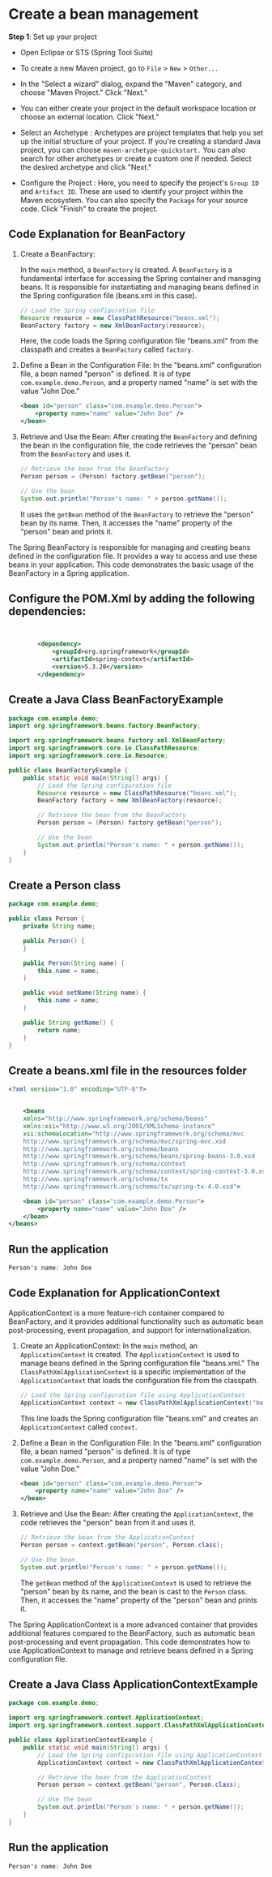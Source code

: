 # Create a bean management 

**Step 1**: Set up your project

* Open Eclipse or STS (Spring Tool Suite) 

* To create a new Maven project, go to `File` > `New` > `Other...`

* In the "Select a wizard" dialog, expand the "Maven" category, and choose "Maven Project." Click "Next."

* You can either create your project in the default workspace location or choose an external location. Click "Next."

* Select an Archetype : 
   Archetypes are project templates that help you set up the initial structure of your project. If you're creating a standard Java project, you can choose `maven-archetype-quickstart.` You can also search for other archetypes or create a custom one if needed. Select the desired archetype and click "Next."

* Configure the Project : 
   Here, you need to specify the project's `Group ID` and `Artifact ID`. These are used to identify your project within the Maven ecosystem. You can also specify the `Package` for your source code. Click "Finish" to create the project.

## Code Explanation for BeanFactory 

1. Create a BeanFactory:
   
   In the `main` method, a `BeanFactory` is created. A `BeanFactory` is a fundamental interface for accessing the Spring container and managing beans. It is responsible for instantiating and managing beans defined in the Spring configuration file (beans.xml in this case).

   ```java
   // Load the Spring configuration file
   Resource resource = new ClassPathResource("beans.xml");
   BeanFactory factory = new XmlBeanFactory(resource);
   ```

   Here, the code loads the Spring configuration file "beans.xml" from the classpath and creates a `BeanFactory` called `factory`.

2. Define a Bean in the Configuration File:
   In the "beans.xml" configuration file, a bean named "person" is defined. It is of type `com.example.demo.Person`, and a property named "name" is set with the value "John Doe."

   ```xml
   <bean id="person" class="com.example.demo.Person">
       <property name="name" value="John Doe" />
   </bean>
   ```



3. Retrieve and Use the Bean:
   After creating the `BeanFactory` and defining the bean in the configuration file, the code retrieves the "person" bean from the `BeanFactory` and uses it.

   ```java
   // Retrieve the bean from the BeanFactory
   Person person = (Person) factory.getBean("person");

   // Use the bean
   System.out.println("Person's name: " + person.getName());
   ```

   It uses the `getBean` method of the `BeanFactory` to retrieve the "person" bean by its name. Then, it accesses the "name" property of the "person" bean and prints it.

The Spring BeanFactory is responsible for managing and creating beans defined in the configuration file. It provides a way to access and use these beans in your application. This code demonstrates the basic usage of the BeanFactory in a Spring application.



## Configure the POM.Xml by adding the following dependencies:

```xml


		<dependency>
			<groupId>org.springframework</groupId>
			<artifactId>spring-context</artifactId>
			<version>5.3.20</version>
		</dependency>
```

## Create a Java Class BeanFactoryExample

```java
package com.example.demo;
import org.springframework.beans.factory.BeanFactory;

import org.springframework.beans.factory.xml.XmlBeanFactory;
import org.springframework.core.io.ClassPathResource;
import org.springframework.core.io.Resource;

public class BeanFactoryExample {
    public static void main(String[] args) {
        // Load the Spring configuration file
        Resource resource = new ClassPathResource("beans.xml");
        BeanFactory factory = new XmlBeanFactory(resource);

        // Retrieve the bean from the BeanFactory
        Person person = (Person) factory.getBean("person");

        // Use the bean
        System.out.println("Person's name: " + person.getName());
    }
}
```
## Create a Person class

```java
package com.example.demo;

public class Person {
    private String name;

    public Person() {
    }

    public Person(String name) {
        this.name = name;
    }

    public void setName(String name) {
        this.name = name;
    }

    public String getName() {
        return name;
    }
}
```

## Create a beans.xml file in the resources folder

```xml
<?xml version="1.0" encoding="UTF-8"?>


    <beans
    xmlns="http://www.springframework.org/schema/beans"
    xmlns:xsi="http://www.w3.org/2001/XMLSchema-instance"
    xsi:schemaLocation="http://www.springframework.org/schema/mvc 
    http://www.springframework.org/schema/mvc/spring-mvc.xsd
    http://www.springframework.org/schema/beans 
    http://www.springframework.org/schema/beans/spring-beans-3.0.xsd
    http://www.springframework.org/schema/context 
    http://www.springframework.org/schema/context/spring-context-3.0.xsd
    http://www.springframework.org/schema/tx 
    http://www.springframework.org/schema/tx/spring-tx-4.0.xsd">

    <bean id="person" class="com.example.demo.Person">
        <property name="name" value="John Doe" />
    </bean>
</beans>
```

## Run the application

```java
Person's name: John Doe
```

## Code Explanation for ApplicationContext 

ApplicationContext is a more feature-rich container compared to BeanFactory, and it provides additional functionality such as automatic bean post-processing, event propagation, and support for internationalization. 


1. Create an ApplicationContext:
   In the `main` method, an `ApplicationContext` is created. The `ApplicationContext` is used to manage beans defined in the Spring configuration file "beans.xml." The `ClassPathXmlApplicationContext` is a specific implementation of the `ApplicationContext` that loads the configuration file from the classpath.

   ```java
   // Load the Spring configuration file using ApplicationContext
   ApplicationContext context = new ClassPathXmlApplicationContext("beans.xml");
   ```

   This line loads the Spring configuration file "beans.xml" and creates an `ApplicationContext` called `context`.

2. Define a Bean in the Configuration File:
   In the "beans.xml" configuration file, a bean named "person" is defined. It is of type `com.example.demo.Person`, and a property named "name" is set with the value "John Doe."

   ```xml
   <bean id="person" class="com.example.demo.Person">
       <property name="name" value="John Doe" />
   </bean>
   ```

3. Retrieve and Use the Bean:
   After creating the `ApplicationContext`, the code retrieves the "person" bean from it and uses it.

   ```java
   // Retrieve the bean from the ApplicationContext
   Person person = context.getBean("person", Person.class);

   // Use the bean
   System.out.println("Person's name: " + person.getName());
   ```

   The `getBean` method of the `ApplicationContext` is used to retrieve the "person" bean by its name, and the bean is cast to the `Person` class. Then, it accesses the "name" property of the "person" bean and prints it.

The Spring ApplicationContext is a more advanced container that provides additional features compared to the BeanFactory, such as automatic bean post-processing and event propagation. This code demonstrates how to use ApplicationContext to manage and retrieve beans defined in a Spring configuration file.


## Create a Java Class ApplicationContextExample

```java
package com.example.demo;

import org.springframework.context.ApplicationContext;
import org.springframework.context.support.ClassPathXmlApplicationContext;

public class ApplicationContextExample {
    public static void main(String[] args) {
        // Load the Spring configuration file using ApplicationContext
        ApplicationContext context = new ClassPathXmlApplicationContext("beans.xml");

        // Retrieve the bean from the ApplicationContext
        Person person = context.getBean("person", Person.class);

        // Use the bean
        System.out.println("Person's name: " + person.getName());
    }
}
```

## Run the application

```java
Person's name: John Doe
```
